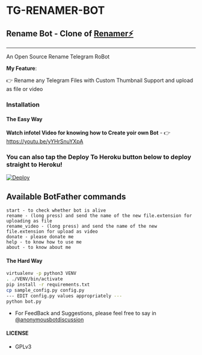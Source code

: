 # TG-RENAMER-BOT
## Rename Bot - Clone of  [Renamer⚡](https://t.me/renamer_Ns_bot)
---

An Open Source Rename Telegram RoBot

**My Feature**:

👉 Rename any Telegram Files with Custom Thumbnail Support and upload as file or video

### Installation

#### The Easy Way

**Watch infotel Video for knowing how to Create yoir own Bot** - 👉 https://youtu.be/yYHrSnuYXpA

### You can also tap the Deploy To Heroku button below to deploy straight to Heroku!

[![Deploy](https://www.herokucdn.com/deploy/button.svg)](https://www.heroku.com/deploy?template=https://github.com/NIKHIL5757H/RENAME_NOOB/tree/master)

## Available BotFather commands
```
start - to check whether bot is alive 
rename - (long press) and send the name of the new file.extension for uploading as file
rename_video - (long press) and send the name of the new file.extension for upload as video
donate - please donate me
help - to know how to use me
about - to know about me
```

#### The Hard Way

```sh
virtualenv -p python3 VENV
. ./VENV/bin/activate
pip install -r requirements.txt
cp sample_config.py config.py
--- EDIT config.py values appropriately ---
python bot.py
```

- For FeedBack and Suggestions, please feel free to say in [@anonymousbotdiscussion](https://telegram.dog/anonymousbotdiscussion)

#### LICENSE
- GPLv3

